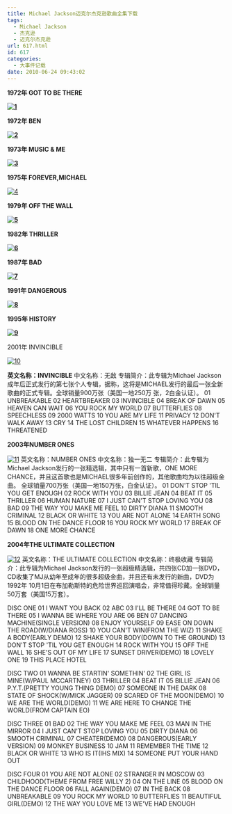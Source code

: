 ```yaml
---
title: Michael Jackson迈克尔杰克逊歌曲全集下载
tags:
  - Michael Jackson
  - 杰克逊
  - 迈克尔杰克逊
url: 617.html
id: 617
categories:
  - 大事件记载
date: 2010-06-24 09:43:02
---
```


**1972年 GOT TO BE THERE**  
  
 **[![](https://res.cloudinary.com/lhybaobei/image/upload/v1563863684/1_ujb4za.jpg "1")](https://res.cloudinary.com/lhybaobei/image/upload/v1563863684/1_ujb4za.jpg)**   
  
**1972年 BEN**  
  
 **[](http://smile.itcao.com/wp-content/uploads/2.jpg)[![](https://res.cloudinary.com/lhybaobei/image/upload/c_crop,h_190,w_190,x_0,y_0/h_150,w_150/v1563863677/21_cx3xth.jpg "2")](http://smile.itcao.com/wp-content/uploads/21.jpg)**   
  
  
  
**1973年 MUSIC & ME**  
  
**[![](https://res.cloudinary.com/lhybaobei/image/upload/c_crop,h_406,w_406,x_2,y_0/h_150,w_150/v1563863678/32_wbxsqd.jpg "3")](http://smile.itcao.com/wp-content/uploads/32.jpg)**  
  
**1975年 FOREVER,MICHAEL**  
  
[![](https://res.cloudinary.com/lhybaobei/image/upload/c_crop,h_294,w_294,x_3,y_0/h_150,w_150/v1563863675/4_apkir8.jpg "4")](http://smile.itcao.com/wp-content/uploads/4.jpg)  
  
**1979年 OFF THE WALL**  
  
**[![](https://res.cloudinary.com/lhybaobei/image/upload/c_crop,h_410,w_410,x_0,y_0/h_150,w_150/v1563863674/5_pb8hw1.jpg "5")](http://smile.itcao.com/wp-content/uploads/5.jpg)**  
  
**1982年 THRILLER**  
  
**[![](https://res.cloudinary.com/lhybaobei/image/upload/c_crop,h_500,w_500,x_0,y_1/h_150,w_150/v1563863672/6_lzglyx.jpg "6")](http://smile.itcao.com/wp-content/uploads/6.jpg)**  
  
**1987年 BAD**  
  
**[![](https://res.cloudinary.com/lhybaobei/image/upload/c_crop,h_230,w_230,x_0,y_0/h_150,w_150/v1563863671/7_mglaz1.jpg "7")](http://smile.itcao.com/wp-content/uploads/7.jpg)**  
  
**1991年 DANGEROUS**  
  
**[![](https://res.cloudinary.com/lhybaobei/image/upload/c_crop,h_354,w_354,x_0,y_0/h_150,w_150/v1563863669/8_o4gtzz.jpg "8")](http://smile.itcao.com/wp-content/uploads/8.jpg)**  
  
**1995年 HISTORY**  
  
**[![](https://res.cloudinary.com/lhybaobei/image/upload/c_crop,h_500,w_500,x_0,y_0/h_150,w_150/v1563863667/9_otsrox.jpg "9")](http://smile.itcao.com/wp-content/uploads/9.jpg)**  
  
2001年 INVINCIBLE  
  
[![](https://res.cloudinary.com/lhybaobei/image/upload/c_crop,h_350,w_350,x_0,y_0/h_150,w_150/v1563863666/10_a9zmx8.jpg "10")](http://smile.itcao.com/wp-content/uploads/10.jpg)  
  
**英文名称：INVINCIBLE** 中文名称：无敌 专辑简介：此专辑为Michael Jackson成年后正式发行的第七张个人专辑，据称，这将是MICHAEL发行的最后一张全新歌曲的正式专辑。全球销量900万张（美国一地250万 张，2白金认证）。 01 UNBREAKABLE 02 HEARTBREAKER 03 INVINCIBLE 04 BREAK OF DAWN 05 HEAVEN CAN WAIT 06 YOU ROCK MY WORLD 07 BUTTERFLIES 08 SPEECHLESS 09 2000 WATTS 10 YOU ARE MY LIFE 11 PRIVACY 12 DON'T WALK AWAY 13 CRY 14 THE LOST CHILDREN 15 WHATEVER HAPPENS 16 THREATENED  
  
**2003年NUMBER ONES**  
  
[![](https://res.cloudinary.com/lhybaobei/image/upload/c_crop,h_472,w_472,x_0,y_11/h_150,w_150/v1563863664/11_ufrk9a.jpg "11")](http://smile.itcao.com/wp-content/uploads/11.jpg) 英文名称：NUMBER ONES 中文名称：独一无二 专辑简介：此专辑为 Michael Jackson发行的一张精选辑，其中只有一首新歌，ONE MORE CHANCE，并且这首歌也是MICHAEL很多年前创作的，其他歌曲均为以往超级金曲。 全球销量700万张（美国一地150万张，白金认证）。 01 DON'T STOP 'TIL YOU GET ENOUGH 02 ROCK WITH YOU 03 BILLIE JEAN 04 BEAT IT 05 THRILLER 06 HUMAN NATURE 07 I JUST CAN'T STOP LOVING YOU 08 BAD 09 THE WAY YOU MAKE ME FEEL 10 DIRTY DIANA 11 SMOOTH CRIMINAL 12 BLACK OR WHITE 13 YOU ARE NOT ALONE 14 EARTH SONG 15 BLOOD ON THE DANCE FLOOR 16 YOU ROCK MY WORLD 17 BREAK OF DAWN 18 ONE MORE CHANCE  
  
**2004年THE ULTIMATE COLLECTION**  
  
[![](https://res.cloudinary.com/lhybaobei/image/upload/c_crop,h_475,w_475,x_0,y_0/h_150,w_150/v1563863663/12_g90fhw.jpg "12")](http://smile.itcao.com/wp-content/uploads/12.jpg) 英文名称：THE ULTIMATE COLLECTION 中文名称：终极收藏 专辑简 介：此专辑为Michael Jackson发行的一张超级精选辑，共四张CD加一张DVD，CD收集了MJ从幼年至成年的很多超级金曲，并且还有未发行的新曲，DVD为1992年 10月1日在布加勒斯特的危险世界巡回演唱会，非常值得珍藏。全球销量50万套（美国15万套）。  
  
DISC ONE 01 I WANT YOU BACK 02 ABC 03 I'LL BE THERE 04 GOT TO BE THERE 05 I WANNA BE WHERE YOU ARE 06 BEN 07 DANCING MACHINE(SINGLE VERSION) 08 ENJOY YOURSELF 09 EASE ON DOWN THE ROAD(W/DIANA ROSS) 10 YOU CAN'T WIN(FROM THE WIZ) 11 SHAKE A BODY(EARLY DEMO) 12 SHAKE YOUR BODY(DOWN TO THE GROUND) 13 DON'T STOP 'TIL YOU GET ENOUGH 14 ROCK WITH YOU 15 OFF THE WALL 16 SHE'S OUT OF MY LIFE 17 SUNSET DRIVER(DEMO) 18 LOVELY ONE 19 THIS PLACE HOTEL  
  
DISC TWO 01 WANNA BE STARTIN' SOMETHIN' 02 THE GIRL IS MINE(W/PAUL MCCARTNEY) 03 THRILLER 04 BEAT IT 05 BILLIE JEAN 06 P.Y.T.(PRETTY YOUNG THING DEMO) 07 SOMEONE IN THE DARK 08 STATE OF SHOCK(W/MICK JAGGER) 09 SCARED OF THE MOON(DEMO) 10 WE ARE THE WORLD(DEMO) 11 WE ARE HERE TO CHANGE THE WORLD(FROM CAPTAIN EO)  
  
DISC THREE 01 BAD 02 THE WAY YOU MAKE ME FEEL 03 MAN IN THE MIRROR 04 I JUST CAN'T STOP LOVING YOU 05 DIRTY DIANA 06 SMOOTH CRIMINAL 07 CHEATER(DEMO) 08 DANGEROUS(EARLY VERSION) 09 MONKEY BUSINESS 10 JAM 11 REMEMBER THE TIME 12 BLACK OR WHITE 13 WHO IS IT(IHS MIX) 14 SOMEONE PUT YOUR HAND OUT  
  
DISC FOUR 01 YOU ARE NOT ALONE 02 STRANGER IN MOSCOW 03 CHILDHOOD(THEME FROM FREE WILLY 2) 04 ON THE LINE 05 BLOOD ON THE DANCE FLOOR 06 FALL AGAIN(DEMO) 07 IN THE BACK 08 UNBREAKABLE 09 YOU ROCK MY WORLD 10 BUTTERFLIES 11 BEAUTIFUL GIRL(DEMO) 12 THE WAY YOU LOVE ME 13 WE'VE HAD ENOUGH